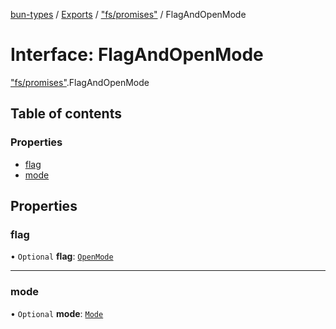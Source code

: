 [bun-types](https://github.com/oven-sh/bun-types/blob/master/api-docs/README.md) / [Exports](https://github.com/oven-sh/bun-types/blob/master/api-docs/modules.md) / ["fs/promises"](https://github.com/oven-sh/bun-types/blob/master/api-docs/modules/fs_promises_.md) / FlagAndOpenMode

# Interface: FlagAndOpenMode

["fs/promises"](https://github.com/oven-sh/bun-types/blob/master/api-docs/modules/fs_promises_.md).FlagAndOpenMode

## Table of contents

### Properties

- [flag](https://github.com/oven-sh/bun-types/blob/master/api-docs/interfaces/fs_promises_.FlagAndOpenMode.md#flag)
- [mode](https://github.com/oven-sh/bun-types/blob/master/api-docs/interfaces/fs_promises_.FlagAndOpenMode.md#mode)

## Properties

### flag

• `Optional` **flag**: [`OpenMode`](https://github.com/oven-sh/bun-types/blob/master/api-docs/modules/fs_.md#openmode)

___

### mode

• `Optional` **mode**: [`Mode`](https://github.com/oven-sh/bun-types/blob/master/api-docs/modules/fs_.md#mode)
